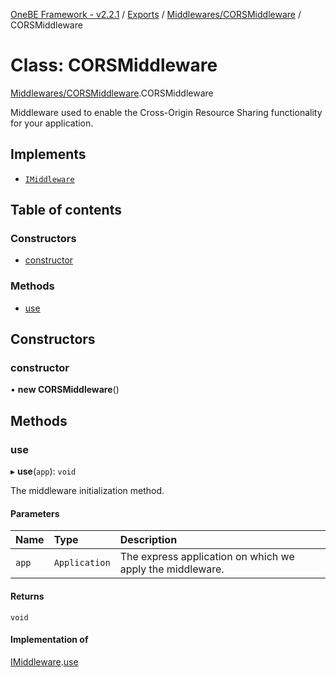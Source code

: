 [OneBE Framework - v2.2.1](../README.md) / [Exports](../modules.md) / [Middlewares/CORSMiddleware](../modules/Middlewares_CORSMiddleware.md) / CORSMiddleware

# Class: CORSMiddleware

[Middlewares/CORSMiddleware](../modules/Middlewares_CORSMiddleware.md).CORSMiddleware

Middleware used to enable the Cross-Origin Resource Sharing functionality for
your application.

## Implements

- [`IMiddleware`](../interfaces/Middlewares_IMiddleware.IMiddleware.md)

## Table of contents

### Constructors

- [constructor](Middlewares_CORSMiddleware.CORSMiddleware.md#constructor)

### Methods

- [use](Middlewares_CORSMiddleware.CORSMiddleware.md#use)

## Constructors

### constructor

• **new CORSMiddleware**()

## Methods

### use

▸ **use**(`app`): `void`

The middleware initialization method.

#### Parameters

| Name | Type | Description |
| :------ | :------ | :------ |
| `app` | `Application` | The express application on which we apply the middleware. |

#### Returns

`void`

#### Implementation of

[IMiddleware](../interfaces/Middlewares_IMiddleware.IMiddleware.md).[use](../interfaces/Middlewares_IMiddleware.IMiddleware.md#use)
